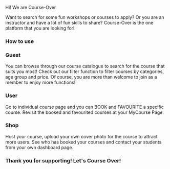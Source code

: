 Hi! We are Course-Over

Want to search for some fun workshops or courses to apply? Or you are an instructor and have a lot of fun skills to share? Course-Over is the one platform that you are looking for!


### How to use

### Guest
You can browse through our course catalogue to search for the course that suits you most!
Check out our filter function to filter courses by categories, age group and price.
Of course, you are more than welcome to join as a member to enjoy more functions!

### User 
Go to individual course page and you can BOOK and FAVOURITE a specific course.
Revisit the booked and favourited courses at your MyCourse Page.

### Shop
Host your course, upload your own cover photo for the course to attract more users.
See who has booked your courses and contact your students from your own dashboard page.

### Thank you for supporting! Let's Course Over!
